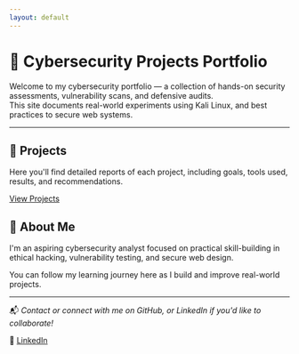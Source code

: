 ```yaml
---
layout: default
---
```



# 🧠 Cybersecurity Projects Portfolio

Welcome to my cybersecurity portfolio — a collection of hands-on security assessments, vulnerability scans, and defensive audits.  
This site documents real-world experiments using Kali Linux, and best practices to secure web systems.

---

## 📂 Projects

Here you'll find detailed reports of each project, including goals, tools used, results, and recommendations.

[View Projects](projects.html)

## 🙋 About Me

I'm an aspiring cybersecurity analyst focused on practical skill-building in ethical hacking, vulnerability testing, and secure web design.

You can follow my learning journey here as I build and improve real-world projects.

---

📬 *Contact or connect with me on GitHub, or LinkedIn if you'd like to collaborate!*

🔗 [LinkedIn](https://www.linkedin.com/in/krzysztof-uciecha-38a58b360/)


```

